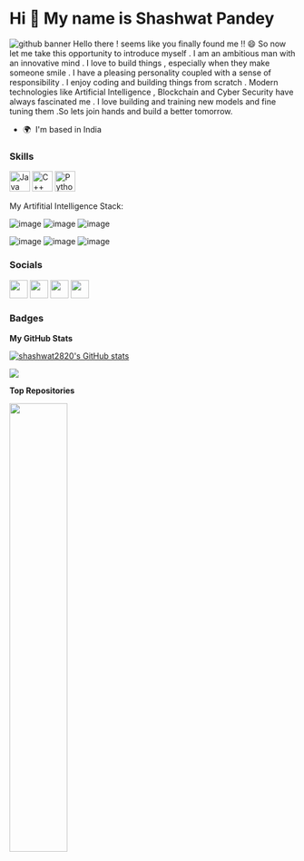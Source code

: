 Hi 👋 My name is Shashwat Pandey
================================
![github banner](https://user-images.githubusercontent.com/60284236/129443431-f970e9ca-bf65-4800-bce6-ec3b761f451c.png)
Hello there ! seems like you finally found me !! 😄 So now let me take this opportunity to introduce myself . I am an ambitious man with an innovative mind . I love to build things , especially when they make someone smile . I have a pleasing personality coupled with a sense of responsibility . I enjoy coding and building things from scratch . Modern technologies like Artificial Intelligence , Blockchain and Cyber Security have always fascinated me . I love building and training new models and fine tuning them .So lets join hands and build a better tomorrow.

* 🌍  I'm based in India

### Skills

<p align="left">
<a href="https://www.oracle.com/java/" target="_blank" rel="noreferrer"><img src="https://raw.githubusercontent.com/danielcranney/readme-generator/main/public/icons/skills/java-colored.svg" width="36" height="36" alt="Java" /></a>
<a href="https://docs.microsoft.com/en-us/cpp/?view=msvc-170" target="_blank" rel="noreferrer"><img src="https://raw.githubusercontent.com/danielcranney/readme-generator/main/public/icons/skills/cplusplus-colored.svg" width="36" height="36" alt="C++" /></a>
<a href="https://www.python.org/" target="_blank" rel="noreferrer"><img src="https://raw.githubusercontent.com/danielcranney/readme-generator/main/public/icons/skills/python-colored.svg" width="36" height="36" alt="Python" /></a>
</p>


My Artifitial Intelligence Stack:

![image](https://user-images.githubusercontent.com/60284236/129443575-56a7ff64-59a7-47e6-bee0-b68ccd54d9d2.png)
![image](https://user-images.githubusercontent.com/60284236/129443578-b9155100-e597-4457-bda7-e5a9b9220d92.png)
![image](https://user-images.githubusercontent.com/60284236/129443612-fb037d7d-33b2-41f4-9d5b-9f411e0541e4.png)

![image](https://user-images.githubusercontent.com/60284236/129443662-012566d2-89d9-4a75-a580-b571307d71c4.png)
![image](https://user-images.githubusercontent.com/60284236/129443670-9e566b94-6784-43d5-840b-a31256d7263f.png)
![image](https://user-images.githubusercontent.com/60284236/129443684-0e29e682-6698-4455-b558-39910ba96d1d.png)

### Socials

<p align="left"> <a href="https://www.github.com/shashwat2820" target="_blank" rel="noreferrer"><img src="https://raw.githubusercontent.com/danielcranney/readme-generator/main/public/icons/socials/github.svg" width="32" height="32" /></a> <a href="https://www.linkedin.com/in/shashwat-pandey-555b9318b/" target="_blank" rel="noreferrer"><img src="https://raw.githubusercontent.com/danielcranney/readme-generator/main/public/icons/socials/linkedin.svg" width="32" height="32" /></a> <a href="http://www.medium.com/@shashwat.pandeybcy2019" target="_blank" rel="noreferrer"><img src="https://raw.githubusercontent.com/danielcranney/readme-generator/main/public/icons/socials/medium.svg" width="32" height="32" /></a> <a href="https://www.twitter.com/Shashwa08426805" target="_blank" rel="noreferrer"><img src="https://raw.githubusercontent.com/danielcranney/readme-generator/main/public/icons/socials/twitter.svg" width="32" height="32" /></a></p>

### Badges

<b>My GitHub Stats</b>

<a href="http://www.github.com/shashwat2820"><img src="https://github-readme-stats.vercel.app/api?username=shashwat2820&show_icons=true&hide=&count_private=true&title_color=0891b2&text_color=ffffff&icon_color=0891b2&bg_color=1c1917&hide_border=true&show_icons=true" alt="shashwat2820's GitHub stats" /></a>

<a href="http://www.github.com/shashwat2820"><img src="https://github-readme-streak-stats.herokuapp.com/?user=shashwat2820&stroke=ffffff&background=1c1917&ring=0891b2&fire=0891b2&currStreakNum=ffffff&currStreakLabel=0891b2&sideNums=ffffff&sideLabels=ffffff&dates=ffffff&hide_border=true" /></a>

<b>Top Repositories</b>

<div width="100%" align="center"><a href="https://github.com/shashwat2820/deep-learning" align="left"><img align="left" width="45%" src="https://github-readme-stats.vercel.app/api/pin/?username=shashwat2820&repo=deep-learning&title_color=0891b2&text_color=ffffff&icon_color=0891b2&bg_color=1c1917&hide_border=true&locale=en" /></a></div><br /><br /><br /><br /><br /><br /><br />




<!--
![github banner](https://user-images.githubusercontent.com/60284236/129443431-f970e9ca-bf65-4800-bce6-ec3b761f451c.png)
### Hi there , My name is Shashwat Pandey 👋

Hello there ! seems like you finally found me  !! 😄 So now let me take this opportunity to introduce myself .
I am an ambitious man with an innovative mind . I love to build things , especially when they make someone smile . I have a pleasing personality coupled with a sense of responsibility .
I enjoy coding and building things from scratch . Modern technologies like Artificial Intelligence , Blockchain and Cyber Security have always fascinated me . I love building and training new models and fine tuning them . So lets join hands and build a better tomorrow .

My Artifitial Intelligence Stack:

![image](https://user-images.githubusercontent.com/60284236/129443575-56a7ff64-59a7-47e6-bee0-b68ccd54d9d2.png)
![image](https://user-images.githubusercontent.com/60284236/129443578-b9155100-e597-4457-bda7-e5a9b9220d92.png)
![image](https://user-images.githubusercontent.com/60284236/129443612-fb037d7d-33b2-41f4-9d5b-9f411e0541e4.png)

![image](https://user-images.githubusercontent.com/60284236/129443662-012566d2-89d9-4a75-a580-b571307d71c4.png)
![image](https://user-images.githubusercontent.com/60284236/129443670-9e566b94-6784-43d5-840b-a31256d7263f.png)
![image](https://user-images.githubusercontent.com/60284236/129443684-0e29e682-6698-4455-b558-39910ba96d1d.png)

Coding Stack:
![image](https://user-images.githubusercontent.com/60284236/129443728-803bf892-689d-4f1a-a793-deaf330adc60.png)
![image](https://user-images.githubusercontent.com/60284236/129443733-078725e1-63c9-49a1-bbda-248bb8493712.png)

-->
<!--
**shashwat2820/shashwat2820** is a ✨ _special_ ✨ repository because its `README.md` (this file) appears on your GitHub profile.

Here are some ideas to get you started:

- 🔭 I’m currently working on ...
- 🌱 I’m currently learning ...
- 👯 I’m looking to collaborate on ...
- 🤔 I’m looking for help with ...
- 💬 Ask me about ...
- 📫 How to reach me: ...
- 😄 Pronouns: ...
- ⚡ Fun fact: ...
-->
